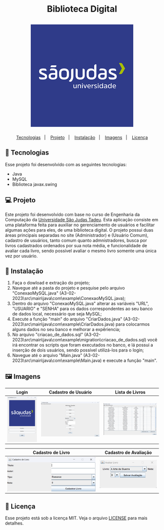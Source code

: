 <h1 align="center">
Biblioteca Digital<br/><br/>
<img src="https://raw.githubusercontent.com/Leonardo-almd/A3-02-2023/main/src/main/assets/c_1.png"/> 
</h1>


<p align="center">
  <a href="#Tecnologias">Tecnologias</a>&nbsp;&nbsp;&nbsp;|&nbsp;&nbsp;&nbsp;
   <a href="#Projeto">Projeto</a>&nbsp;&nbsp;&nbsp;|&nbsp;&nbsp;&nbsp;
  <a href="#Instalação">Instalação</a>&nbsp;&nbsp;&nbsp;|&nbsp;&nbsp;&nbsp;
  <a href="#Imagens">Imagens</a>&nbsp;&nbsp;&nbsp;|&nbsp;&nbsp;&nbsp;
  <a href="#Licença">Licença</a>
</p>

<a id="Tecnologias"></a>
## 🚀 Tecnologias 

Esse projeto foi desenvolvido com as seguintes tecnologias:

- Java
- MySQL
- Biblioteca javax.swing

<a id="Projeto"></a>
## 💻 Projeto
  Este projeto foi desenvolvido com base no curso de Engenharia da Computação da [Universidade São Judas Tadeu](https://www.usjt.br). Esta aplicação consiste em uma plataforma feita para auxiliar no gerenciamento de usuários e facilitar algumas ações para eles, de uma biblioteca digital. O projeto possui duas áreas principais separadas no site (Administrador) e (Usuário Comum), cadastro de usuários, tanto comum quanto admnistradores, busca por livros cadastrados ordenados por sua nota média, e funcionalidade de avaliar cada livro, sendo possível avaliar o mesmo livro somente uma única vez por usuário.

  
<a id="Instalação"></a>
## 📖 Instalação

1. Faça o dowload e extração do projeto;
2. Navegue até a pasta do projeto e pesquise pelo arquivo "ConexaoMySQL.java" (A3-02-2023\src\main\java\com\example\ConexaoMySQL.java);
3. Dentro do arquivo "ConexaoMySQL.java" alterar as variáveis "URL", "USUARIO" e "SENHA" para os dados correspondentes ao seu banco de dados local, necessário que seja MySQL;
4. Execute a função "main" do arquivo "CriarDados.java" (A3-02-2023\src\main\java\com\example\CriarDados.java) para colocarmos alguns dados no seu banco e melhorar a expêriencia;
5. No arquivo "criacao_de_dados.sql" (A3-02-2023\src\main\java\com\example\migration\criacao_de_dados.sql) você irá encontrar os scripts que foram executados no banco, e lá possui a inserção de dois usuários, sendo possível utilizá-los para o login;
6. Navegue até o arquivo "Main.java" (A3-02-2023\src\main\java\com\example\Main.java) e execute a função "main".

<a id="Imagens"></a>
## 🖼️ Imagens

| Login  | Cadastro de Usuário | Lista de Livros | 
|---|---|---|
| ![Login](https://raw.githubusercontent.com/Leonardo-almd/A3-02-2023/main/src/main/assets/login.png) | ![Cadastro de Usuário](https://raw.githubusercontent.com/Leonardo-almd/A3-02-2023/main/src/main/assets/cadastro_usuario.png) | ![Lista de Livros](https://raw.githubusercontent.com/Leonardo-almd/A3-02-2023/main/src/main/assets/lista.png) | 

| Cadastro de Livro  | Cadastro de Avaliação |  
|---|---|
| ![Cadastro de Livro](https://raw.githubusercontent.com/Leonardo-almd/A3-02-2023/main/src/main/assets/cadastro_livro.png) | ![Cadastro de Avaliação](https://raw.githubusercontent.com/Leonardo-almd/A3-02-2023/main/src/main/assets/cadastro_avaliação.png) | 

<a id="Licença"></a>
## 📝 Licença

Esse projeto está sob a licença MIT. Veja o arquivo [LICENSE](https://github.com/Leonardo-almd/A3-02-2023/blob/main/LICENSE) para mais detalhes.


